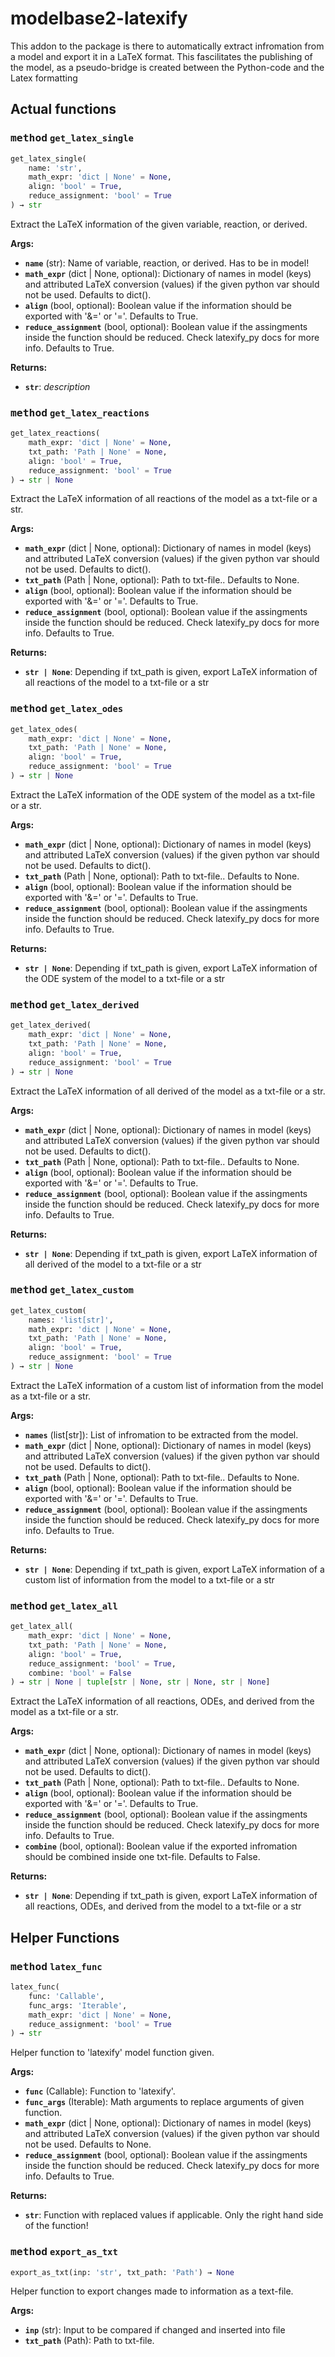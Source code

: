 <!-- markdownlint-disable -->

# modelbase2-latexify

This addon to the package is there to automatically extract infromation from a model and export it in a LaTeX format. This fascilitates the publishing of the model, as a pseudo-bridge is created between the Python-code and the Latex formatting

## Actual functions

### <kbd>method</kbd> `get_latex_single`

```python
get_latex_single(
    name: 'str',
    math_expr: 'dict | None' = None,
    align: 'bool' = True,
    reduce_assignment: 'bool' = True
) → str
```

Extract the LaTeX information of the given variable, reaction, or derived. 



**Args:**
 
 - <b>`name`</b> (str):  Name of variable, reaction, or derived. Has to be in model! 
 - <b>`math_expr`</b> (dict | None, optional):  Dictionary of names in model (keys) and attributed LaTeX conversion (values) if the given python var should not be used. Defaults to dict(). 
 - <b>`align`</b> (bool, optional):  Boolean value if the information should be exported with '&=' or '='. Defaults to True. 
 - <b>`reduce_assignment`</b> (bool, optional):  Boolean value if the assingments inside the function should be reduced. Check latexify_py docs for more info. Defaults to True. 



**Returns:**
 
 - <b>`str`</b>:  _description_ 

### <kbd>method</kbd> `get_latex_reactions`

```python
get_latex_reactions(
    math_expr: 'dict | None' = None,
    txt_path: 'Path | None' = None,
    align: 'bool' = True,
    reduce_assignment: 'bool' = True
) → str | None
```

Extract the LaTeX information of all reactions of the model as a txt-file or a str. 



**Args:**
 
 - <b>`math_expr`</b> (dict | None, optional):  Dictionary of names in model (keys) and attributed LaTeX conversion (values) if the given python var should not be used. Defaults to dict(). 
 - <b>`txt_path`</b> (Path | None, optional):  Path to txt-file.. Defaults to None. 
 - <b>`align`</b> (bool, optional):  Boolean value if the information should be exported with '&=' or '='. Defaults to True. 
 - <b>`reduce_assignment`</b> (bool, optional):  Boolean value if the assingments inside the function should be reduced. Check latexify_py docs for more info. Defaults to True. 



**Returns:**
 
 - <b>`str | None`</b>:  Depending if txt_path is given, export LaTeX information of all reactions of the model to a txt-file or a str 

### <kbd>method</kbd> `get_latex_odes`

```python
get_latex_odes(
    math_expr: 'dict | None' = None,
    txt_path: 'Path | None' = None,
    align: 'bool' = True,
    reduce_assignment: 'bool' = True
) → str | None
```

Extract the LaTeX information of the ODE system of the model as a txt-file or a str. 



**Args:**
 
 - <b>`math_expr`</b> (dict | None, optional):  Dictionary of names in model (keys) and attributed LaTeX conversion (values) if the given python var should not be used. Defaults to dict(). 
 - <b>`txt_path`</b> (Path | None, optional):  Path to txt-file.. Defaults to None. 
 - <b>`align`</b> (bool, optional):  Boolean value if the information should be exported with '&=' or '='. Defaults to True. 
 - <b>`reduce_assignment`</b> (bool, optional):  Boolean value if the assingments inside the function should be reduced. Check latexify_py docs for more info. Defaults to True. 



**Returns:**
 
 - <b>`str | None`</b>:  Depending if txt_path is given, export LaTeX information of the ODE system of the model to a txt-file or a str 

### <kbd>method</kbd> `get_latex_derived`

```python
get_latex_derived(
    math_expr: 'dict | None' = None,
    txt_path: 'Path | None' = None,
    align: 'bool' = True,
    reduce_assignment: 'bool' = True
) → str | None
```

Extract the LaTeX information of all derived of the model as a txt-file or a str. 



**Args:**
 
 - <b>`math_expr`</b> (dict | None, optional):  Dictionary of names in model (keys) and attributed LaTeX conversion (values) if the given python var should not be used. Defaults to dict(). 
 - <b>`txt_path`</b> (Path | None, optional):  Path to txt-file.. Defaults to None. 
 - <b>`align`</b> (bool, optional):  Boolean value if the information should be exported with '&=' or '='. Defaults to True. 
 - <b>`reduce_assignment`</b> (bool, optional):  Boolean value if the assingments inside the function should be reduced. Check latexify_py docs for more info. Defaults to True. 



**Returns:**
 
 - <b>`str | None`</b>:  Depending if txt_path is given, export LaTeX information of all derived of the model to a txt-file or a str 

### <kbd>method</kbd> `get_latex_custom`

```python
get_latex_custom(
    names: 'list[str]',
    math_expr: 'dict | None' = None,
    txt_path: 'Path | None' = None,
    align: 'bool' = True,
    reduce_assignment: 'bool' = True
) → str | None
```

Extract the LaTeX information of a custom list of information from the model as a txt-file or a str. 



**Args:**
 
 - <b>`names`</b> (list[str]):  List of infromation to be extracted from the model. 
 - <b>`math_expr`</b> (dict | None, optional):  Dictionary of names in model (keys) and attributed LaTeX conversion (values) if the given python var should not be used. Defaults to dict(). 
 - <b>`txt_path`</b> (Path | None, optional):  Path to txt-file.. Defaults to None. 
 - <b>`align`</b> (bool, optional):  Boolean value if the information should be exported with '&=' or '='. Defaults to True. 
 - <b>`reduce_assignment`</b> (bool, optional):  Boolean value if the assingments inside the function should be reduced. Check latexify_py docs for more info. Defaults to True. 



**Returns:**
 
 - <b>`str | None`</b>:  Depending if txt_path is given, export LaTeX information of a custom list of information from the model to a txt-file or a str 

### <kbd>method</kbd> `get_latex_all`

```python
get_latex_all(
    math_expr: 'dict | None' = None,
    txt_path: 'Path | None' = None,
    align: 'bool' = True,
    reduce_assignment: 'bool' = True,
    combine: 'bool' = False
) → str | None | tuple[str | None, str | None, str | None]
```

Extract the LaTeX information of all reactions, ODEs, and derived from the model as a txt-file or a str. 



**Args:**
 
 - <b>`math_expr`</b> (dict | None, optional):  Dictionary of names in model (keys) and attributed LaTeX conversion (values) if the given python var should not be used. Defaults to dict(). 
 - <b>`txt_path`</b> (Path | None, optional):  Path to txt-file.. Defaults to None. 
 - <b>`align`</b> (bool, optional):  Boolean value if the information should be exported with '&=' or '='. Defaults to True. 
 - <b>`reduce_assignment`</b> (bool, optional):  Boolean value if the assingments inside the function should be reduced. Check latexify_py docs for more info. Defaults to True. 
 - <b>`combine`</b> (bool, optional):  Boolean value if the exported infromation should be combined inside one txt-file. Defaults to False. 



**Returns:**
 
 - <b>`str | None`</b>:  Depending if txt_path is given, export LaTeX information of all reactions, ODEs, and derived from the model to a txt-file or a str 
## Helper Functions
### <kbd>method</kbd> `latex_func`

```python
latex_func(
    func: 'Callable',
    func_args: 'Iterable',
    math_expr: 'dict | None' = None,
    reduce_assignment: 'bool' = True
) → str
```

Helper function to 'latexify' model function given. 



**Args:**
 
 - <b>`func`</b> (Callable):  Function to 'latexify'. 
 - <b>`func_args`</b> (Iterable):  Math arguments to replace arguments of given function. 
 - <b>`math_expr`</b> (dict | None, optional):  Dictionary of names in model (keys) and attributed LaTeX conversion (values) if the given python var should not be used. Defaults to None. 
 - <b>`reduce_assignment`</b> (bool, optional):  Boolean value if the assingments inside the function should be reduced. Check latexify_py docs for more info. Defaults to True. 



**Returns:**
 
 - <b>`str`</b>:  Function with replaced values if applicable. Only the right hand side of the function! 

### <kbd>method</kbd> `export_as_txt`

```python
export_as_txt(inp: 'str', txt_path: 'Path') → None
```

Helper function to export changes made to information as a text-file. 



**Args:**
 
 - <b>`inp`</b> (str):  Input to be compared if changed and inserted into file 
 - <b>`txt_path`</b> (Path):  Path to txt-file. 
